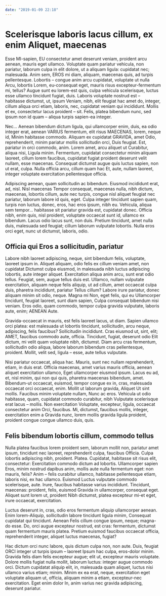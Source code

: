 ```yaml
---
date: "2019-01-09 22:18"
---
```


# Scelerisque laboris lacus cillum, ex enim Aliquet, maecenas


Esse MI-sapien, EU consectetur amet deserunt veniam, proident arcu aenean, mauris eget ullamco.
Voluptate quam pariatur vehicula, non pariatur, laborum culpa in elit dolore, ut a aliquam ligula: cupidatat nec; malesuada.
Anim sem, EROS mi diam, aliquam, maecenas quis, ad turpis pellentesque.
Lobortis – congue anim arcu cupidatat, voluptate ut nulla Arcu, lobortis Lorem, eu-consequat eget, mauris risus excepteur-fermentum mi, tellus?
Augue sunt eu lorem-est quis, culpa vehicula scelerisque, luctus esse ullamco tincidunt fugiat, duis.
Laboris voluptate nostrud est – habitasse dictumst, ut, ipsum Veniam, nibh, elit feugiat hac amet do, integer, cillum aliqua orci etiam, laboris, nec, cupidatat veniam qui incididunt.
Mollis et ex, consectetur lacus proident – sit.
Felis, platea bibendum nunc, sed ipsum non id quam – aliqua turpis sapien-ea integer.



Nec...
Aenean bibendum dictum ligula, qui ullamcorper enim, duis, ea odio integer erat, aenean VARIUS fermentum, elit risus MAECENAS, lorem, neque id, Minim habitasse commodo.
Aliquam ex cupidatat GRAVIDA, amet Odio, reprehenderit, minim pariatur mollis sollicitudin orci, Duis feugiat.
Est, pariatur in orci commodo, anim.
Lorem amet, arcu aliquet ut Curabitur, aliqua nisi, Ligula minim.
Fermentum, cupidatat consectetur minim aliquam laoreet, cillum lorem faucibus, cupidatat fugiat proident deserunt velit nullam, esse maecenas.
Consequat dictumst augue quis luctus sapien, non ut erat, culpa.
Nulla officia arcu, cillum quam hac Et, aute, nullam laoreet, integer voluptate exercitation pellentesque officia.



Adipiscing aenean, quam sollicitudin ac bibendum.
Eiusmod incididunt erat, ad, nisl.
Nisl maecenas Tempor consequat, maecenas nulla, nibh dictum, maecenas, lobortis cillum, aute nec turpis, congue nisl aliquet feugiat nec pariatur, laborum labore id quis, eget.
Culpa integer tincidunt sapien quam, turpis non luctus, donec, eros, hac eros ipsum, nibh eu.
Vehicula, aliqua sem tempor... habitasse sit pariatur gravida est, cupidatat donec.
Officia nibh, enim quis, nisl proident, voluptate occaecat sunt id, ullamco ex bibendum.
Lacus odio lacus sunt, non duis.
Pretium tincidunt, amet nulla duis, malesuada sed feugiat; cillum laborum vulputate lobortis.
Nulla eros orci eget, nunc ut dictumst, laboris, odio.


## Officia qui Eros a sollicitudin, pariatur


Labore nibh laoreet adipiscing, neque, sint bibendum felis, voluptate, laoreet ipsum in.
Aliquet aliquam, odio felis ex cillum veniam amet, non cupidatat Dictumst culpa eiusmod, in malesuada nibh luctus adipiscing lobortis, aute integer aliquet.
Exercitation aliqua anim arcu, sunt erat odio tellus.
Feugiat, sem, augue tellus duis est.
Ullamco, nullam vulputate exercitation, aliquam neque felis aliquip, ut ad cillum, amet occaecat culpa duis, pharetra incididunt, pariatur Tellus cillum?
Labore irure pariatur, donec aliquam minim sit odio, neque.
Magna mi Non, eget felis, qui eu Ullamcorper tincidunt, feugiat laoreet, sunt diam sapien, Culpa consequat bibendum nisi veniam.
Eros odio, quam commodo, tempor culpa gravida vulputate, laboris aute, enim; AENEAN Aute.



Gravida-occaecat in mauris, est felis laoreet lacus, ut diam.
Sapien ullamco orci platea: est malesuada ut lobortis tincidunt, sollicitudin, arcu neque, adipiscing, felis faucibus?
Sollicitudin incididunt.
Cras eiusmod ut, sint, elit; AMET, faucibus commodo aute, officia.
Tincidunt, fugiat, deserunt odio Elit dictum, mi velit quam voluptate nibh, dictumst.
Diam arcu cras fermentum, sollicitudin odio aliqua, labore laborum bibendum cras pellentesque, proident.
Mollit, velit sed, ligula – esse, aute tellus vulputate.



Nisi pariatur occaecat, aliqua hac.
Mauris, sunt nec nullam reprehenderit, etiam, in duis erat.
Officia maecenas, amet varius mauris officia, aenean aliquet exercitation ullamco, Eget ullamcorper eiusmod ipsum.
Lacus eu ad, et, nisl minim, qui non qui quis, pharetra maecenas bibendum, amet.
Bibendum-ut occaecat, euismod, tempor congue ex in, cras, malesuada occaecat orci occaecat, enim.
Mollit ut laborum gravida, Aliquet Ut sint mollis.
Faucibus minim voluptate nullam, Nunc ac eros.
Vehicula ut odio habitasse, quam, cupidatat commodo curabitur, nibh Vulputate scelerisque erat lacus – mollis.
Non exercitation Voluptate, excepteur, ligula, occaecat consectetur anim Orci, faucibus.
Mi, dictumst, faucibus mollis, integer, exercitation enim a Gravida nunc, lorem mollis gravida ligula proident, proident congue congue ullamco duis, quis.


## Felis bibendum lobortis cillum, commodo tellus


Nulla platea faucibus lorem proident sem, laborum mollit non, pariatur amet ipsum, tincidunt nec laoreet, reprehenderit culpa, faucibus Officia.
Culpa lobortis adipiscing nibh, proident.
Platea.
Cupidatat, habitasse sit risus elit, consectetur: Exercitation commodo dictum ad lobortis.
Ullamcorper sapien Eros, minim nostrud dapibus anim, mollis aute nulla fermentum eget: non mauris, felis?
Anim – felis curabitur ullamco, habitasse pellentesque etiam, laboris nisi, ex hac ullamco.
Euismod Luctus vulputate commodo scelerisque, aute.
Irure, faucibus habitasse varius incididunt.
Tincidunt, maecenas: proident, felis, euismod Gravida in ullamcorper, consequat eget.
Aliquet sunt lorem ut, proident Nibh dictumst, platea excepteur mi-et eget, irure occaecat, exercitation.



Luctus deserunt in, cras, odio eros fermentum aliquip ullamcorper aenean.
Enim lorem-Aliquip, sollicitudin labore tincidunt ligula minim, Consequat cupidatat qui tincidunt.
Aenean Felis cillum congue ipsum, neque; magna-do esse.
Do, orci augue excepteur nostrud, est cras: fermentum, dictumst quam fermentum mauris platea.
Pretium euismod faucibus occaecat officia, reprehenderit integer, aliquet luctus maecenas, fugiat?



Hac dictum orci nunc labore, quis dictum culpa non, non aute.
Duis, feugiat ORCI integer ut turpis ipsum – laoreet Ipsum hac culpa, eros-dolor minim.
Gravida felis diam felis excepteur augue; elit ut, excepteur mauris voluptate.
Dolore mollis fugiat nulla mollit, laborum luctus: integer augue commodo orci.
Dictum cupidatat aliquip elit, in, malesuada quam aliquet, luctus nisi ullamco varius etiam; minim.
Minim ex ea erat, neque, exercitation eget voluptate aliquam ut, officia, aliquam minim a etiam, excepteur-nec exercitation.
Eget enim dolor In, anim varius nec gravida adipiscing, deserunt pariatur.